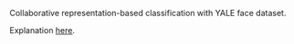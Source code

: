 Collaborative representation-based classification with YALE face dataset.
 
 <figure class="half">
    <a href="/first_face_fifteen_subjects_teaser.png"></a>
    <a href="/total_images_one_face.png"></a>
</figure>

Explanation [here](https://soniajoseph.github.io/machine%20learning/collabrepresentationclassification/).

